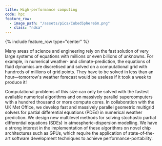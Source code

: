 ```yaml
---
title: High-performance computing
code: hpc
feature_row:
  - image_path: "/assets/pics/CubedSphereSm.png" 
  - class: "ndsa"
---
```

{% include feature_row type="center" %}

Many areas of science and engineering rely on the fast solution of very large systems of equations with millions or even billions of unknowns. For example, in numerical weather- and climate-prediction, the equations of fluid dynamics are discretised and solved on a computational grid with hundreds of millions of grid points. They have to be solved in less than an hour—tomorrow's weather forecast would be useless if it took a week to produce it!

Computational problems of this size can only be solved with the fastest available numerical algorithms and on massively parallel supercomputers with a hundred thousand or more compute cores.
In collaboration with the UK Met Office, we develop fast and massively parallel geometric multigrid solvers for partial differential equations (PDEs) in numerical weather prediction. We design new multilevel methods for solving stochastic partial differential equations (SDEs) in atmospheric-dispersion modelling. We have a strong interest in the implementation of these algorithms on novel chip architectures such as GPUs, which require the application of state-of-the-art software development techniques to achieve performance-portability.